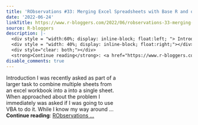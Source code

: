```yaml
---
title: 'RObservations #33: Merging Excel Spreadsheets with Base R and openxlsx'
date: '2022-06-24'
linkTitle: https://www.r-bloggers.com/2022/06/robservations-33-merging-excel-spreadsheets-with-base-r-and-openxlsx/
source: R-bloggers
description: |-
  <div style = "width:60%; display: inline-block; float:left; "> Introduction I was recently asked as part of a larger task to combine multiple sheets from an excel workbook into a into a single sheet. When approached about the problem I immediately was asked if I was going to use VBA to do it. While I know my way around ...</div>
  <div style = "width: 40%; display: inline-block; float:right;"></div>
  <div style="clear: both;"></div>
  <strong>Continue reading</strong>: <a href="https://www.r-bloggers.com/2022/06/robservations-33-merging-excel-spreadsheets-with-base-r-and-openxlsx/">RObservations ...
disable_comments: true
---
```

<div style = "width:60%; display: inline-block; float:left; "> Introduction I was recently asked as part of a larger task to combine multiple sheets from an excel workbook into a into a single sheet. When approached about the problem I immediately was asked if I was going to use VBA to do it. While I know my way around ...</div>
<div style = "width: 40%; display: inline-block; float:right;"></div>
<div style="clear: both;"></div>
<strong>Continue reading</strong>: <a href="https://www.r-bloggers.com/2022/06/robservations-33-merging-excel-spreadsheets-with-base-r-and-openxlsx/">RObservations ...